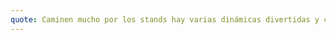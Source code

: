 ```yaml
---
quote: Caminen mucho por los stands hay varias dinámicas divertidas y conoces muchas personas. 
---
```

